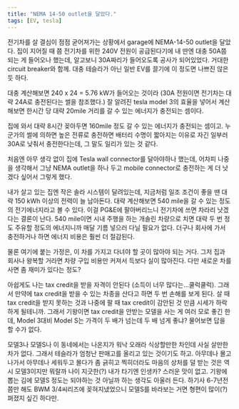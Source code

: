 ```yaml
---
title: "NEMA 14-50 outlet을 달았다."
tags: [EV, tesla]
---
```


전기차를 살 결심이 점점 굳어져가는 상황에서 garage에 NEMA-14-50 outlet을 달았다. 집이 지어질 때 쯤 전기차를 위한 240V 전원이 공급된다기에 내 딴엔 대충 50A쯤 되는 게 들어오나 했는데, 알고보니 30A짜리가 들어오도록 공사가 되어있었다. 거대한 circuit breaker와 함께. 대충 테슬라가 아닌 일반 EV를 끌기에 이 정도면 나쁘진 않은 듯 하다.

대충 계산해보면 240 x 24 = 5.76 kW가 들어오는 것이라 (30A 전원이면 전기차는 대략 24A로 충전된다는 썰을 참조했다.) 잘 알려진 tesla model 3의 효율을 넣어서 계산해보면 한시간 당 대략 20mile 거리를 갈 수 있는 에너지가 충전되는 셈이다. 

집에 와서 대략 8시간 꽂아두면 160mile 정도 갈 수 있는 에너지가 충전되는 셈이고. 누군가의 썰에 의하면 높은 전류로 충전하면 배터리 수명이 짧아지는 이유로 자긴 일부러 30A로 낮춰서 충전한다는데, 그 말도 일리가 있는 것 같다.

처음엔 아무 생각 없이 집에 Tesla wall connector를 달아야하나 했는데, 어차피 나중을 생각해서 그냥 NEMA outlet을 하나 두고 mobile connector로 충전하는 게 더 낫겠다 싶어서 그렇게 했다. 

내가 살고 있는 집엔 작은 솔라 시스템이 달려있는데, 지금처럼 일조 조건이 좋을 땐 대략 150 kWh 이상의 전력이 늘 남아돈다. 대략 계산해보면 540 mile을 갈 수 있는 정도의 전기에너지라고 볼 수 있다. 이걸 PG&E에 팔아버리느니 전기차에 쓰면 차라리 낫겠다는 결론이 난다. 540 mile이면 시내 주행을 하는 개솔린 차량으로 치면 대략 두 번 정도 주유할 정도의 에너지니까 매달 기름 넣으러 다닐 필요가 없다. 더구나 회사에 가서 충전하거나 하면 에너지 비용은 훨씬 더 절감된다.

물론 여기에 붙는 가정은, 이 차를 가지고 다녀야 할 곳이 많아야 되는 거다. 그저 집과 회사나 왕복할 거라면 차량 구입 비용만 커져서 득보다 실이 많아진다. 다만 새로운 차를 사면 좀 재미가 있다는 정도?

아쉽게도 나는 tax credit을 받을 자격이 안된다 (소득이 너무 많다는...쿨럭쿨럭). 그래서 만약에 tax credit을 받을 수 있는 차종을 산다고 하면 두 번 손해를 보게 된다. 살 때 tax credit을 받지 못하는 것과 나중에 팔 때 tax credit이 감안된 것 만큼 시세가 하락하게 될테니까. 그래서 기왕이면 tax credit을 안받는 모델을 사는 게 여러 모로 좋긴 한데, Model 3대비 Model S는 가격이 두 배가 넘는데 두 배 넘게 좋냐? 물어보면 답을 할 수가 없다. 

모델3나 모델S나 이 동네에서는 나온지가 워낙 오래라 식상할만한 차인데 사실 살만한 차가 없다. 그래서 테슬라가 엄청난 판매고를 올리고 있는 것이기도 하고. 아무데나 몰고 나가서 아무데나 세워두고 몰다가 좀 긁히고 찍히더라도 마음의 상처를 덜 받는 것은 역시 모델3이지만 뭐랄까 나이 지긋한(?) 내가 타기엔 인생카? 스러운 맛이 없고. 기왕에 뽑는 김에 모델S 정도는 되야하는 것 아닐까 하는 생각도 아울러 든다. 하기사 6-7년전쯤만 해도 BWM 3/4씨리즈에 꽂혀지냈었으니 모델S를 바라보는 거면 형편이 많이(?) 펴졌지 싶긴 하다만.

